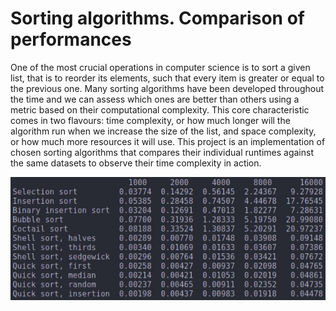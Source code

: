 # Sorting algorithms. Comparison of performances

One of the most crucial operations in computer science is to sort a given list, that is to reorder its elements, such that every item is greater or equal to the previous one. Many sorting algorithms have been developed throughout the time and we can assess which ones are better than others using a metric based on their computational complexity. This core characteristic comes in two flavours: time complexity, or how much longer will the algorithm run when we increase the size of the list, and space complexity, or how much more resources it will use. This project is an implementation of chosen sorting algorithms that compares their individual runtimes against the same datasets to observe their time complexity in action.

![alt text](./images/algs.png "Imported data")
